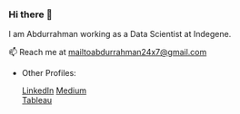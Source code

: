### Hi there 👋
I am Abdurrahman working as a Data Scientist at Indegene. 

📫 Reach me at mailtoabdurrahman24x7@gmail.com 

* Other Profiles: 

     [LinkedIn](https://www.linkedin.com/in/abdurrahman-163a63127)
     [Medium](https://abdurrahman5.medium.com/)     
     [Tableau](https://public.tableau.com/profile/abdurrahman8234)   
